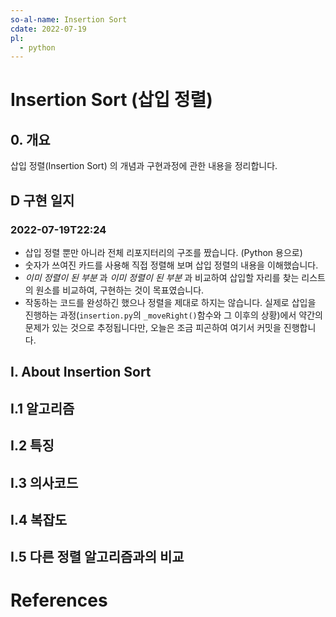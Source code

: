 ```yaml
---
so-al-name: Insertion Sort
cdate: 2022-07-19
pl:
  - python
---
```

# Insertion Sort (삽입 정렬)

## 0. 개요

삽입 정렬(Insertion Sort) 의 개념과 구현과정에 관한 내용을 정리합니다.

## D 구현 일지

### 2022-07-19T22:24

- 삽입 정렬 뿐만 아니라 전체 리포지터리의 구조를 짰습니다. (Python 용으로)
- 숫자가 쓰여진 카드를 사용해 직접 정렬해 보며 삽입 정렬의 내용을 이해했습니다.
- *이미 정렬이 된 부분* 과 *이미 정렬이 된 부분* 과 비교하여 삽입할 자리를 찾는 리스트의 원소를 비교하여, 구현하는 것이 목표였습니다.
- 작동하는 코드를 완성하긴 했으나 정렬을 제대로 하지는 않습니다. 실제로 삽입을 진행하는 과정(`insertion.py`의 `_moveRight()`함수와 그 이후의 상황)에서 약간의 문제가 있는 것으로 추정됩니다만, 오늘은 조금 피곤하여 여기서 커밋을 진행합니다.

## I. About Insertion Sort

## I.1 알고리즘

## I.2 특징

## I.3 의사코드

## I.4 복잡도

## I.5 다른 정렬 알고리즘과의 비교

# References
